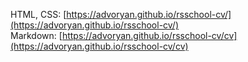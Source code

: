 HTML, CSS: [https://advoryan.github.io/rsschool-cv/](https://advoryan.github.io/rsschool-cv/) \
Markdown: [https://advoryan.github.io/rsschool-cv/cv](https://advoryan.github.io/rsschool-cv/cv)